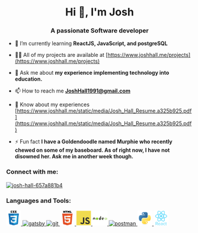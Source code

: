<h1 align="center">Hi 👋, I'm Josh</h1>
<h3 align="center">A passionate Software developer</h3>

- 🌱 I’m currently learning **ReactJS, JavaScript, and postgreSQL**

- 👨‍💻 All of my projects are available at [https://www.joshhall.me/projects](https://www.joshhall.me/projects)

- 💬 Ask me about **my experience implementing technology into education.**

- 📫 How to reach me **JoshHall1991@gmail.com**

- 📄 Know about my experiences [https://www.joshhall.me/static/media/Josh_Hall_Resume.a325b925.pdf](https://www.joshhall.me/static/media/Josh_Hall_Resume.a325b925.pdf)

- ⚡ Fun fact **I have a Goldendoodle named Murphie who recently chewed on some of my baseboard. As of right now, I have not disowned her. Ask me in another week though.**

<h3 align="left">Connect with me:</h3>
<p align="left">
<a href="https://linkedin.com/in/josh-hall-657a881b4" target="blank"><img align="center" src="https://cdn.jsdelivr.net/npm/simple-icons@3.0.1/icons/linkedin.svg" alt="josh-hall-657a881b4" height="30" width="40" /></a>
</p>

<h3 align="left">Languages and Tools:</h3>
<p align="left"> <a href="https://www.w3schools.com/css/" target="_blank"> <img src="https://raw.githubusercontent.com/devicons/devicon/master/icons/css3/css3-original-wordmark.svg" alt="css3" width="40" height="40"/> </a> <a href="https://www.gatsbyjs.com/" target="_blank"> <img src="https://www.vectorlogo.zone/logos/gatsbyjs/gatsbyjs-icon.svg" alt="gatsby" width="40" height="40"/> </a> <a href="https://git-scm.com/" target="_blank"> <img src="https://www.vectorlogo.zone/logos/git-scm/git-scm-icon.svg" alt="git" width="40" height="40"/> </a> <a href="https://www.w3.org/html/" target="_blank"> <img src="https://raw.githubusercontent.com/devicons/devicon/master/icons/html5/html5-original-wordmark.svg" alt="html5" width="40" height="40"/> </a> <a href="https://developer.mozilla.org/en-US/docs/Web/JavaScript" target="_blank"> <img src="https://raw.githubusercontent.com/devicons/devicon/master/icons/javascript/javascript-original.svg" alt="javascript" width="40" height="40"/> </a> <a href="https://nodejs.org" target="_blank"> <img src="https://raw.githubusercontent.com/devicons/devicon/master/icons/nodejs/nodejs-original-wordmark.svg" alt="nodejs" width="40" height="40"/> </a> <a href="https://postman.com" target="_blank"> <img src="https://www.vectorlogo.zone/logos/getpostman/getpostman-icon.svg" alt="postman" width="40" height="40"/> </a> <a href="https://www.python.org" target="_blank"> <img src="https://raw.githubusercontent.com/devicons/devicon/master/icons/python/python-original.svg" alt="python" width="40" height="40"/> </a> <a href="https://reactjs.org/" target="_blank"> <img src="https://raw.githubusercontent.com/devicons/devicon/master/icons/react/react-original-wordmark.svg" alt="react" width="40" height="40"/> </a> </p>
